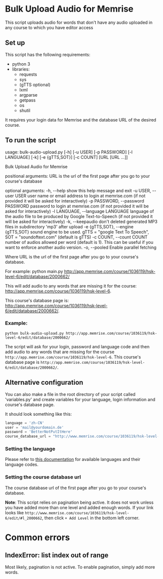 # Bulk Upload Audio for Memrise
This script uploads audio for words that don't have any audio uploaded in any course to which you have editor access

## Set up
This script has the following requirements:
* python 3
* libraries:
  * requests
  * sys
  * (gTTS optional)
  * lxml
  * argparse
  * getpass
  * os
  * shutil

It requires your login data for Memrise and the database URL of the desired course.

## To run the script
usage: bulk-audio-upload.py [-h] [-u USER] [-p PASSWORD] [-l LANGUAGE] [-k]
                            [-e {gTTS,SOT}] [-c COUNT]
                            [URL [URL ...]]

Bulk Upload Audio for Memrise

positional arguments:
  URL                   is the url of the first page after you go to your
                        course's database

optional arguments:
  -h, --help            show this help message and exit
  -u USER, --user USER  user name or email address to login at memrise.com (if
                        not provided it will be asked for interactively)
  -p PASSWORD, --password PASSWORD
                        password to login at memrise.com (if not provided it
                        will be asked for interactively)
  -l LANGUAGE, --language LANGUAGE
                        language of the audio file to be produced by Google
                        Text-to-Speech (if not provided it will be asked for
                        interactively)
  -k, --keepaudio       don't deleted generated MP3 files in subdirectory
                        'mp3' after upload
  -e {gTTS,SOT}, --engine {gTTS,SOT}
                        sound engine to be used. gTTS = "google Text To
                        Speech", SOT = "soundoftext.com" (default is gTTS)
  -c COUNT, --count COUNT
                        number of audios allowed per word (default is 1). This can be useful if you want to enforce another audio version.
  -o, --pooled          Enable parallel fetching


Where URL is the url of the first page after you go to your course's database.

For example:
python main.py http://app.memrise.com/course/1036119/hsk-level-6/edit/database/2000662/

This will add audio to any words that are missing it for the course:
http://app.memrise.com/course/1036119/hsk-level-6.

This course's database page is:
http://app.memrise.com/course/1036119/hsk-level-6/edit/database/2000662/.

### Example:
`python bulk-audio-upload.py http://app.memrise.com/course/1036119/hsk-level-6/edit/database/2000662/`

The script will ask for your login, password and language code and then add audio to any words that are missing for the course `http://app.memrise.com/course/1036119/hsk-level-6`. This course's database page is `http://app.memrise.com/course/1036119/hsk-level-6/edit/database/2000662/`.

## Alternative configuration

You can also make a file in the root directory of your script called 'variables.py' and create variables for your language, login information and course's database page.

It should look something like this:
```python
language = 'zh-CN'
user = 'mail@yourdomain.de'
password = 'BetterNotPutItHere'
course_database_url = "http://www.memrise.com/course/1036119/hsk-level-6/edit/database/2000662/"
```

### Setting the language

Please refer to [this documentation](https://soundoftext.com/docs#voices) for available languages and their language codes.

### Setting the course database url

The course database url of the first page after you go to your course's database.

**Note**: This script relies on pagination being active. It does not work unless you have added more than one level and added enough words. If your link looks like `http://www.memrise.com/course/1036119/hsk-level-6/edit/#l_2000662`, then click `+ Add Level` in the bottom left corner.

# Common errors

## IndexError: list index out of range

Most likely, pagination is not active. To enable pagination, simply add more words.
